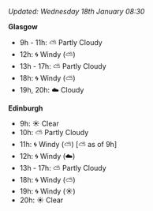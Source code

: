 *Updated: Wednesday 18th January 08:30*

**Glasgow**

* 9h - 11h: :partly_sunny: Partly Cloudy
* 12h: :cyclone: Windy (:partly_sunny:)
* 13h - 17h: :partly_sunny: Partly Cloudy
* 18h: :cyclone: Windy (:partly_sunny:)
* 19h, 20h: :cloud: Cloudy

**Edinburgh**

* 9h: :sunny: Clear
* 10h: :partly_sunny: Partly Cloudy
* 11h: :cyclone: Windy (:partly_sunny:) [:partly_sunny: as of 9h]
* 12h: :cyclone: Windy (:cloud:)
* 13h - 17h: :partly_sunny: Partly Cloudy
* 18h: :cyclone: Windy (:partly_sunny:)
* 19h: :cyclone: Windy (:sunny:)
* 20h: :sunny: Clear
